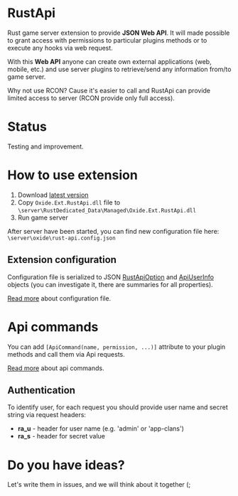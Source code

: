 # RustApi
Rust game server extension to provide **JSON Web API**.
It will made possible to grant access with permissions to particular plugins methods or to execute any hooks via web request.

With this **Web API** anyone can create own external applications (web, mobile, etc.) and use server plugins to retrieve/send any information from/to game server.

Why not use RCON? Cause it's easier to call and RustApi can provide limited access to server (RCON provide only full access).

# Status
Testing and improvement.

# How to use extension
1. Download [latest version](https://github.com/NickRimmer/RustApi/releases)
2. Copy `Oxide.Ext.RustApi.dll` file to `\server\RustDedicated_Data\Managed\Oxide.Ext.RustApi.dll`
3. Run game server

After server have been started, you can find new configuration file here:
`\server\oxide\rust-api.config.json`

## Extension configuration
Configuration file is serialized to JSON [RustApiOption](Oxide.Ext.RustApi/Models/RustApiOptions.cs) and [ApiUserInfo](Oxide.Ext.RustApi/Models/ApiUserInfo.cs) objects (you can investigate it, there are summaries for all properties).

[Read more](Configuration.md) about configuration file.

# Api commands
You can add `[ApiCommand(name, permission, ...)]` attribute to your plugin methods and call them via Api requests.

[Read more](Commands.md) about api commands.

## Authentication
To identify user, for each request you should provide user name and secret string via request headers:
- **ra_u** - header for user name (e.g. 'admin' or 'app-clans')
- **ra_s** - header for secret value


# Do you have ideas?
Let's write them in issues, and we will think about it together (;
